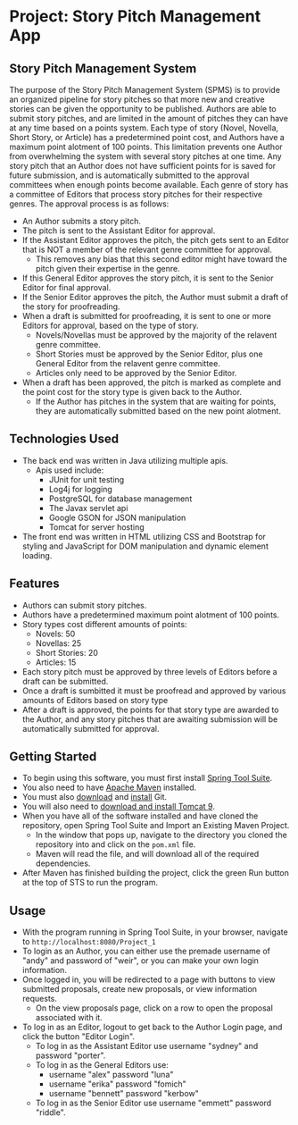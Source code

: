 # Project: Story Pitch Management App
## Story Pitch Management System
The purpose of the Story Pitch Management System (SPMS) is to provide an organized pipeline for story pitches so that more new and creative stories can be given the opportunity to be published.
Authors are able to submit story pitches, and are limited in the amount of pitches they can have at any time based on a points system. Each type of story (Novel, Novella, Short Story, or Article) has a predetermined point cost, and Authors have a maximum point alotment of 100 points.
This limitation prevents one Author from overwhelming the system with several story pitches at one time. Any story pitch that an Author does not have sufficient points for is saved for future submission, and is automatically submitted to the approval committees when enough points become available.
Each genre of story has a committee of Editors that process story pitches for their respective genres. The approval process is as follows:
- An Author submits a story pitch.
- The pitch is sent to the Assistant Editor for approval.
- If the Assistant Editor approves the pitch, the pitch gets sent to an Editor that is NOT a member of the relevant genre committee for approval.
  - This removes any bias that this second editor might have toward the pitch given their expertise in the genre.
- If this General Editor approves the story pitch, it is sent to the Senior Editor for final approval.
- If the Senior Editor approves the pitch, the Author must submit a draft of the story for proofreading.
- When a draft is submitted for proofreading, it is sent to one or more Editors for approval, based on the type of story.
  - Novels/Novellas must be approved by the majority of the relavent genre committee.
  - Short Stories must be approved by the Senior Editor, plus one General Editor from the relavent genre committee.
  - Articles only need to be approved by the Senior Editor.
- When a draft has been approved, the pitch is marked as complete and the point cost for the story type is given back to the Author.
  - If the Author has pitches in the system that are waiting for points, they are automatically submitted based on the new point alotment.
  
## Technologies Used
- The back end was written in Java utilizing multiple apis.
  - Apis used include:
    - JUnit for unit testing
    - Log4j for logging
    - PostgreSQL for database management
    - The Javax servlet api
    - Google GSON for JSON manipulation
    - Tomcat for server hosting
- The front end was written in HTML utilizing CSS and Bootstrap for styling and JavaScript for DOM manipulation and dynamic element loading.

## Features
- Authors can submit story pitches.
- Authors have a predetermined maximum point alotment of 100 points.
- Story types cost different amounts of points:
  - Novels: 50
  - Novellas: 25
  - Short Stories: 20
  - Articles: 15
- Each story pitch must be approved by three levels of Editors before a draft can be submitted.
- Once a draft is sumbitted it must be proofread and approved by various amounts of Editors based on story type
- After a draft is approved, the points for that story type are awarded to the Author, and any story pitches that are awaiting submission will be automatically submitted for approval.

## Getting Started
- To begin using this software, you must first install [Spring Tool Suite](https://spring.io/tools).
- You also need to have [Apache Maven](https://maven.apache.org/) installed.
- You must also [download](https://git-scm.com/downloads) and [install](https://git-scm.com/book/en/v2/Getting-Started-Installing-Git) Git.
- You will also need to [download and install Tomcat 9](https://tomcat.apache.org/download-90.cgi).
- When you have all of the software installed and have cloned the repository, open Spring Tool Suite and Import an Existing Maven Project.
  - In the window that pops up, navigate to the directory you cloned the repository into and click on the `pom.xml` file.
  - Maven will read the file, and will download all of the required dependencies.
- After Maven has finished building the project, click the green Run button at the top of STS to run the program.

## Usage
- With the program running in Spring Tool Suite, in your browser, navigate to `http://localhost:8080/Project_1`
- To login as an Author, you can either use the premade username of "andy" and password of "weir", or you can make your own login information.
- Once logged in, you will be redirected to a page with buttons to view submitted proposals, create new proposals, or view information requests.
  - On the view proposals page, click on a row to open the proposal associated with it.
- To log in as an Editor, logout to get back to the Author Login page, and click the button "Editor Login".
  - To log in as the Assistant Editor use username "sydney" and password "porter".
  - To log in as the General Editors use:
    - username "alex" password "luna"
    - username "erika" password "fomich"
    - username "bennett" password "kerbow"
  - To log in as the Senior Editor use username "emmett" password "riddle".

